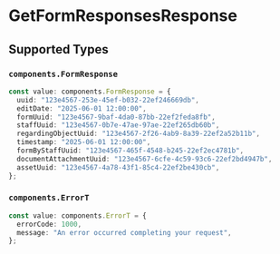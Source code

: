 # GetFormResponsesResponse


## Supported Types

### `components.FormResponse`

```typescript
const value: components.FormResponse = {
  uuid: "123e4567-253e-45ef-b032-22ef246669db",
  editDate: "2025-06-01 12:00:00",
  formUuid: "123e4567-9baf-4da0-87bb-22ef2feda8fb",
  staffUuid: "123e4567-0b7e-47ae-97ae-22ef265db60b",
  regardingObjectUuid: "123e4567-2f26-4ab9-8a39-22ef2a52b11b",
  timestamp: "2025-06-01 12:00:00",
  formByStaffUuid: "123e4567-465f-4548-b245-22ef2ec4781b",
  documentAttachmentUuid: "123e4567-6cfe-4c59-93c6-22ef2bd4947b",
  assetUuid: "123e4567-4a78-43f1-85c4-22ef2be430cb",
};
```

### `components.ErrorT`

```typescript
const value: components.ErrorT = {
  errorCode: 1000,
  message: "An error occurred completing your request",
};
```

